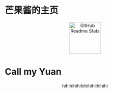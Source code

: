 # 芒果酱的主页
<p align="center">
 <img width="100px" src="https://res.cloudinary.com/anuraghazra/image/upload/v1594908242/logo_ccswme.svg" align="center" alt="GitHub Readme Stats" />
 <h1 alihttps://github.com/MGJ520/mgj520.github.io/tree/maingn="center">Call my Yuan</h1>
 <p align="center">hihihihihihihihihiihihihi</p>
</p>
